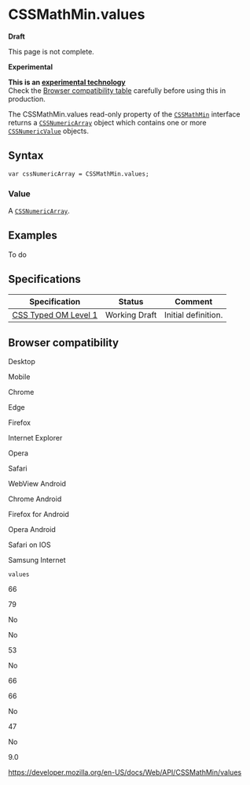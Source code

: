 # CSSMathMin.values

**Draft**

This page is not complete.

**Experimental**

**This is an [experimental technology](https://developer.mozilla.org/en-US/docs/MDN/Guidelines/Conventions_definitions#experimental)**  
Check the [Browser compatibility table](#browser_compatibility) carefully before using this in production.

The CSSMathMin.values read-only property of the [`CSSMathMin`](../cssmathmin) interface returns a [`CSSNumericArray`](../cssnumericarray) object which contains one or more [`CSSNumericValue`](../cssnumericvalue) objects.

## Syntax

    var cssNumericArray = CSSMathMin.values;

### Value

A [`CSSNumericArray`](../cssnumericarray).

## Examples

To do

## Specifications

<table><thead><tr class="header"><th>Specification</th><th>Status</th><th>Comment</th></tr></thead><tbody><tr class="odd"><td><a href="https://drafts.css-houdini.org/css-typed-om-1/">CSS Typed OM Level 1</a></td><td><span class="spec-wd">Working Draft</span></td><td>Initial definition.</td></tr></tbody></table>

## Browser compatibility

Desktop

Mobile

Chrome

Edge

Firefox

Internet Explorer

Opera

Safari

WebView Android

Chrome Android

Firefox for Android

Opera Android

Safari on IOS

Samsung Internet

`values`

66

79

No

No

53

No

66

66

No

47

No

9.0

<a href="https://developer.mozilla.org/en-US/docs/Web/API/CSSMathMin/values" class="_attribution-link">https://developer.mozilla.org/en-US/docs/Web/API/CSSMathMin/values</a>
